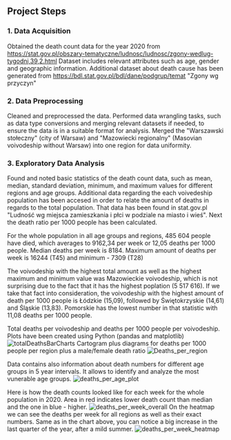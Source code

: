 ﻿## Project Steps

### 1. Data Acquisition
 Obtained the death count data for the year 2020 from https://stat.gov.pl/obszary-tematyczne/ludnosc/ludnosc/zgony-wedlug-tygodni,39,2.html
 Dataset includes relevant attributes such as age, gender and geographic information.
 Additional dataset about death cause has been generated from https://bdl.stat.gov.pl/bdl/dane/podgrup/temat "Zgony wg przyczyn"


### 2. Data Preprocessing
 Cleaned and preprocessed the data. Performed data wrangling tasks, such as data type conversions and merging relevant datasets if needed, to ensure the data is in a suitable format for analysis.
 Merged the "Warszawski stołeczny" (city of Warsaw) and "Mazowiecki regionalny" (Masovian voivodeship without Warsaw) into one region for data uniformity.
 
### 3. Exploratory Data Analysis
 Found and noted basic statistics of the death count data, such as mean, median, standard deviation, minimum, and maximum values for different regions and age groups.
 Additional data regarding the each voivedeship population has been accesed in order to relate the amount of deaths in regards to the total population.
 That data has been found in stat.gov.pl "Ludność wg miejsca zamieszkania i płci w podziale na miasto i wieś". Next the death ratio per 1000 people has been calculated.

 For the whole population in all age groups and regions, 485 604 people have died, which averages to 9162,34 per week or 12,05 deaths per 1000 people.
 Median deaths per week is 8184. Maximum amount of deaths per week is 16244 (T45) and minimum - 7309 (T28)

 The voivodeship with the highest total amount as well as the highest maximum and minimum value was Mazowieckie voivodeship, which is not surprising due to the fact
 that it has the highest poplation (5 517 616). If we take that fact into consideration, the voivodeship with the highest amount of death per 1000 people is Łódzkie (15,09), 
 followed by Świętokrzyskie (14,61) and Śląskie (13,83). Pomorskie has the lowest number in that statistic with 11,08 deaths per 1000 people.


Total deaths per voivodeship and deaths per 1000 people per voivodeship. Plots have been created using Python (pandas and matplotlib)
![totalDeathsBarCharts](https://github.com/Gadomskyy/poland-2020-deaths-analysis/assets/118121980/b8277cb9-e83b-4997-9109-fd17f02c43e6)
Cartogram plus diagrams for deaths per 1000 people per region plus a male/female death ratio
![Deaths_per_region](https://github.com/Gadomskyy/poland-2020-deaths-analysis/assets/118121980/a3296e65-51d8-4e4e-a44d-5d600d99e4a1)




Data contains also information about death numbers for different age groups in 5 year intervals. It allows to identify and analyze the most vunerable age groups.
![deaths_per_age_plot](https://github.com/Gadomskyy/poland-2020-deaths-analysis/assets/118121980/a98cb7a8-6d55-4031-85da-625fc381738f)

Here is how the death counts looked like for each week for the whole population in 2020. Area in red indicates lower death count than median and the one in blue - higher.
![deaths_per_week_overall](https://github.com/Gadomskyy/poland-2020-deaths-analysis/assets/118121980/557392be-36ff-4c46-b9b2-6c04df09be23)
On the heatmap we can see the deaths per week for all regions as well as their exact numbers. Same as in the chart above, you can notice a big increase in the last quarter of the year, after a mild summer.
![deaths_per_week_heatmap](https://github.com/Gadomskyy/poland-2020-deaths-analysis/assets/118121980/8c0cdc3d-c823-4a69-afe0-996c1c5034be)




